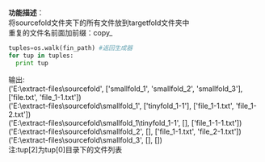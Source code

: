 **功能描述**：  
将sourcefold文件夹下的所有文件放到targetfold文件夹中  
重复的文件名前面加前缀：copy_  
``` python
tuples=os.walk(fin_path) #返回生成器
for tup in tuples:
  print tup
```
输出:  
('E:\\extract-files\\sourcefold', ['smallfold_1', 'smallfold_2', 'smallfold_3'], ['file.txt', 'file_1-1.txt'])  
('E:\\extract-files\\sourcefold\\smallfold_1', ['tinyfold_1-1'], ['file_1-1.txt', 'file_1-2.txt'])  
('E:\\extract-files\\sourcefold\\smallfold_1\\tinyfold_1-1', [], ['file_1-1-1.txt'])  
('E:\\extract-files\\sourcefold\\smallfold_2', [], ['file_1-1.txt', 'file_2-1.txt'])  
('E:\\extract-files\\sourcefold\\smallfold_3', [], [])  
注:tup[2]为tup[0]目录下的文件列表
